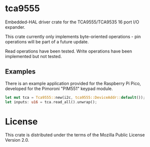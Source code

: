 # tca9555

Embedded-HAL driver crate for the TCA9555/TCA9535 16 port I/O expander.

This crate currently only implements byte-oriented operations - pin
operations will be part of a future update.

Read operations have been tested. Write operations have been implemented
but not tested.

## Examples
There is an example application provided for the Raspberry Pi Pico,
developed for the Pimoroni "PIM551" keypad module.

```rust
let mut tca = Tca9555::new(i2c, tca9555::DeviceAddr::default());
let inputs: u16 = tca.read_all().unwrap();
```

# License
This crate is distributed under the terms of the Mozilla Public License
Version 2.0.
